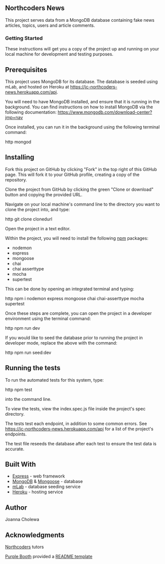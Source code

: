 ## Northcoders News
This project serves data from a MongoDB database containing fake news articles, topics, users and article comments. 

### Getting Started
These instructions will get you a copy of the project up and running on your local machine for development and testing purposes.

## Prerequisites

This project uses MongoDB for its database. The database is seeded using mLab, and hosted on Heroku at https://jc-northcoders-news.herokuapp.com/api. 

You will need to have MongoDB installed, and ensure that it is running in the background. You can find instructions on how to install MongoDB via the following documentation: https://www.mongodb.com/download-center?jmp=nav

Once installed, you can run it in the background using the following terminal command: 

http
mongod


## Installing

Fork this project on GitHub by clicking "Fork" in the top right of this GitHub page. This will fork it to your GitHub profile, creating a copy of the repository.

Clone the project from GitHub by clicking the green "Clone or download" button and copying the provided URL.

Navigate on your local machine's command line to the directory you want to clone the project into, and type:

http
git clone clonedurl

Open the project in a text editor.

Within the project, you will need to install the following [npm](https://www.npmjs.com/) packages:
  * nodemon
  * express
  * mongoose
  * chai
  * chai asserttype
  * mocha
  * supertest

This can be done by opening an integrated terminal and typing:

http
npm i nodemon express mongoose chai chai-asserttype mocha supertest


Once these steps are complete, you can open the project in a developer environment using the terminal command:

http
npm run dev

If you would like to seed the database prior to running the project in developer mode, replace the above with the command:

http
npm run seed:dev


## Running the tests
To run the automated tests for this system, type:

http
npm test

into the command line.

To view the tests, view the index.spec.js file inside the project's spec directory. 

The tests test each endpoint, in addition to some common errors. See https://jc-northcoders-news.herokuapp.com/api for a list of the project's endpoints.

The test file reseeds the database after each test to ensure the test data is accurate.

## Built With
* [Express](https://expressjs.com/) - web framework
* [MongoDB](https://www.mongodb.com/) & [Mongoose](https://mongoosejs.com/docs/) - database
* [mLab](https://mlab.com/) - database seeding service
* [Heroku](https://heroku.com/) - hosting service

## Author
Joanna Cholewa

## Acknowledgments
[Northcoders](https://northcoders.com/) tutors

[Purple Booth](https://purplebooth.co.uk/) provided a [README template](https://gist.github.com/PurpleBooth/109311bb0361f32d87a2) 